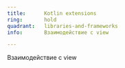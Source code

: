 ```yaml
---
title:      Kotlin extensions
ring:       hold
quadrant:   libraries-and-frameworks
info:       Взаимодействие с view

---
```


Взаимодействие с view
